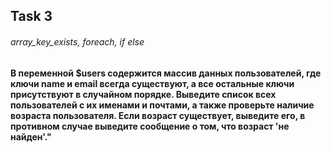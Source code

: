 ## Task 3
###### array_key_exists, foreach, if else
#### В переменной $users содержится массив данных пользователей, где ключи name и email всегда существуют, а все остальные ключи присутствуют в случайном порядке. Выведите список всех пользователей с их именами и почтами, а также проверьте наличие возраста пользователя. Если возраст существует, выведите его, в противном случае выведите сообщение о том, что возраст 'не найден'."